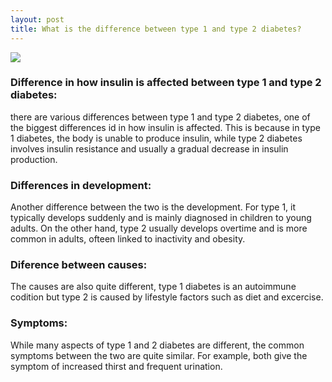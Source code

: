 ```yaml
---
layout: post
title: What is the difference between type 1 and type 2 diabetes?
---
```


<img src="{{site.baseurl}}/assets/canva/type_1_and_type_2_3.png">

### Difference in how insulin is affected between type 1 and type 2 diabetes:
there are various differences between type 1 and type 2 diabetes, one of the biggest differences id in how insulin is affected. This is because in type 1 diabetes, the body is unable to produce insulin, while type 2 diabetes involves insulin resistance and usually a gradual decrease in insulin production. 

### Differences in development:
Another difference between the two is the development. For type 1, it typically develops suddenly and is mainly diagnosed in children to young adults. On the other hand, type 2 usually develops overtime and is more common in adults, ofteen linked to inactivity and obesity.

### Diference between causes:
The causes are also quite different, type 1 diabetes is an autoimmune codition but type 2 is caused by lifestyle factors such as diet and excercise.

### Symptoms:
While many aspects of type 1 and 2 diabetes are different, the common symptoms between the two are quite similar. For example, both give the symptom of increased thirst and frequent urination.
